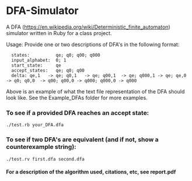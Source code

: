 # DFA-Simulator
A DFA (https://en.wikipedia.org/wiki/Deterministic_finite_automaton) simulator written in Ruby for a class project. 

Usage: Provide one or two descriptions of DFA's in the following format:
```        
  states:          qe; q0; q00; q000   
  input_alphabet:  0; 1
  start_state:     qe      
  accept_states:   qe; q0; q00  
  delta: qe,1   -> qe; q0,1   -> qe; q00,1  -> qe; q000,1 -> qe; qe,0  -> q0; q0,0  -> q00; q00,0 -> q000; q000,0 -> q000
```
Above is an example of what the text file representation of the DFA should look like. See the Example_DFAs folder for more examples. 

### To see if a provided DFA reaches an accept state: 
`./test.rb your_DFA.dfa`

### To see if two DFA's are equivalent (and if not, show a counterexample string):
`./test.rv first.dfa second.dfa`


#### For a description of the algorithm used, citations, etc, see report.pdf
